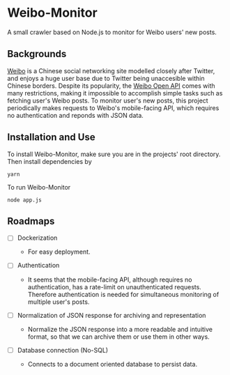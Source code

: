 # Weibo-Monitor
A small crawler based on Node.js to monitor for Weibo users' new posts.

## Backgrounds
[Weibo](weibo.com) is a Chinese social networking site modelled closely after Twitter, and enjoys a huge user base due to Twitter being unaccesible within Chinese borders. Despite its popularity, the [Weibo Open API](https://open.weibo.com/wiki/API) comes with many restrictions, making it impossible to accomplish simple tasks such as fetching user's Weibo posts.
To monitor user's new posts, this project periodically makes requests to Weibo's mobile-facing API, which requires no authentication and reponds with JSON data.

## Installation and Use
To install Weibo-Monitor, make sure you are in the projects' root directory. Then install dependencies by
```
yarn
```
To run Weibo-Monitor
```
node app.js
```

## Roadmaps
- [ ] Dockerization
    - For easy deployment.

- [ ] Authentication
    - It seems that the mobile-facing API, although requires no authentication, has a rate-limit on unauthenticated requests. Therefore authentication is needed for simultaneous monitoring of multiple user's posts.

- [ ] Normalization of JSON response for archiving and representation
    - Normalize the JSON response into a more readable and intuitive format, so that we can archive them or use them in other ways.

- [ ] Database connection (No-SQL)
    - Connects to a document oriented database to persist data.
